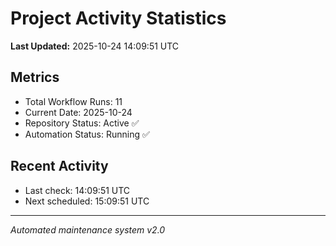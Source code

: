 # Project Activity Statistics

**Last Updated:** 2025-10-24 14:09:51 UTC

## Metrics
- Total Workflow Runs: 11
- Current Date: 2025-10-24
- Repository Status: Active ✅
- Automation Status: Running ✅

## Recent Activity
- Last check: 14:09:51 UTC
- Next scheduled: 15:09:51 UTC

---
*Automated maintenance system v2.0*
